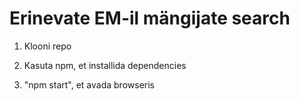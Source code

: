 # Erinevate EM-il mängijate search

1. Klooni repo

1. Kasuta npm, et installida dependencies

1. "npm start", et avada browseris

